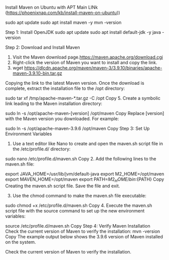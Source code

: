Install Maven on Ubuntu with APT   Main LINk (https://phoenixnap.com/kb/install-maven-on-ubuntu))

sudo apt update
sudo apt install maven -y
mvn -version

Step 1: Install OpenJDK
sudo apt update
sudo apt install default-jdk -y
java -version

Step 2: Download and Install Maven
1. Visit the Maven download page.https://maven.apache.org/download.cgi 
3. Right-click the version of Maven you want to install and copy the link.
4. wget https://dlcdn.apache.org/maven/maven-3/3.9.10/binaries/apache-maven-3.9.10-bin.tar.gz

Copying the link to the latest Maven version.
 Once the download is complete, extract the installation file to the /opt directory:

sudo tar xf /tmp/apache-maven-*.tar.gz -C /opt
Copy
5. Create a symbolic link leading to the Maven installation directory:

sudo ln -s /opt/apache-maven-[version] /opt/maven
Copy
Replace [version] with the Maven version you downloaded. For example:

sudo ln -s /opt/apache-maven-3.9.6 /opt/maven
Copy
Step 3: Set Up Environment Variables
1. Use a text editor like Nano to create and open the maven.sh script file in the /etc/profile.d/ directory:

sudo nano /etc/profile.d/maven.sh
Copy
2. Add the following lines to the maven.sh file:

export JAVA_HOME=/usr/lib/jvm/default-java
export M2_HOME=/opt/maven
export MAVEN_HOME=/opt/maven
export PATH=${M2_HOME}/bin:${PATH}
Copy
Creating the maven.sh script file.
Save the file and exit.

3. Use the chmod command to make the maven.sh file executable:

sudo chmod +x /etc/profile.d/maven.sh
Copy
4. Execute the maven.sh script file with the source command to set up the new environment variables:

source /etc/profile.d/maven.sh
Copy
Step 4: Verify Maven Installation
Check the current version of Maven to verify the installation:
mvn -version
Copy
The example output below shows the 3.9.6 version of Maven installed on the system.

Check the current version of Maven to verify the installation.

